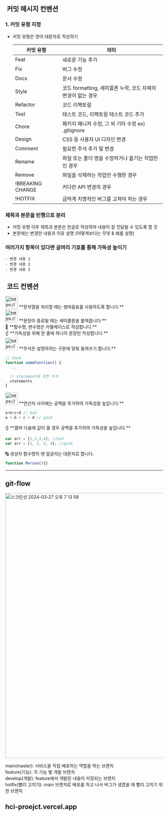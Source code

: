 ##  커밋 메시지 컨벤션

<aside>

### 1. 커밋 유형 지정

- 커밋 유형은 영어 대문자로 작성하기
    
    
    | 커밋 유형 | 의미 |
    | --- | --- |
    | Feat | 새로운 기능 추가 |
    | Fix | 버그 수정 |
    | Docs | 문서 수정 |
    | Style | 코드 formatting, 세미콜론 누락, 코드 자체의 변경이 없는 경우 |
    | Refactor | 코드 리팩토링 |
    | Test | 테스트 코드, 리팩토링 테스트 코드 추가 |
    | Chore | 패키지 매니저 수정, 그 외 기타 수정 ex) .gitignore |
    | Design | CSS 등 사용자 UI 디자인 변경 |
    | Comment | 필요한 주석 추가 및 변경 |
    | Rename | 파일 또는 폴더 명을 수정하거나 옮기는 작업만인 경우 |
    | Remove | 파일을 삭제하는 작업만 수행한 경우 |
    | !BREAKING CHANGE | 커다란 API 변경의 경우 |
    | !HOTFIX | 급하게 치명적인 버그를 고쳐야 하는 경우 |

### 제목과 본문을 빈행으로 분리

- 커밋 유형 이후 제목과 본문은 한글로 작성하여 내용이 잘 전달될 수 있도록 할 것
- 본문에는 변경한 내용과 이유 설명 (어떻게보다는 무엇 & 왜를 설명)

### 여러가지 항목이 있다면 글머리 기호를 통해 가독성 높이기

```
- 변경 내용 1
- 변경 내용 2
- 변경 내용 3
```

</aside>



##  코드 컨벤션

<aside>
<img src="https://cdn-icons-png.flaticon.com/512/7350/7350737.png" alt="https://cdn-icons-png.flaticon.com/512/7350/7350737.png" width="40px" /> **문자열을 처리할 때는 쌍따옴표를 사용하도록 합니다.**

</aside>

<aside>
<img src="https://cdn-icons-png.flaticon.com/512/7500/7500264.png" alt="https://cdn-icons-png.flaticon.com/512/7500/7500264.png" width="40px" /> **문장이 종료될 때는 세미콜론을 붙여줍니다.**

</aside>

<aside>
🐫 **함수명, 변수명은 카멜케이스로 작성합니다.**

</aside>

<aside>
☝ **가독성을 위해 한 줄에 하나의 문장만 작성합니다.**

</aside>

<aside>
<img src="https://cdn-icons-png.flaticon.com/512/3602/3602241.png" alt="https://cdn-icons-png.flaticon.com/512/3602/3602241.png" width="40px" /> **주석은 설명하려는 구문에 맞춰 들여쓰기 합니다.**

```jsx
// Good
function someFunction() {
  ...

  // statement에 관한 주석
  statements
}
```

</aside>

<aside>
<img src="https://cdn-icons-png.flaticon.com/512/3978/3978575.png" alt="https://cdn-icons-png.flaticon.com/512/3978/3978575.png" width="40px" /> **연산자 사이에는 공백을 추가하여 가독성을 높입니다.**

```jsx
a+b+c+d // bad
a + b + c + d // good
```

</aside>

<aside>
☝ **콤마 다음에 값이 올 경우 공백을 추가하여 가독성을 높입니다.**

```jsx
var arr = [1,2,3,4]; //bad
var arr = [1, 2, 3, 4]; //good
```

</aside>

<aside>
🔠 생성자 함수명의 맨 앞글자는 대문자로 합니다.

```jsx
function Person(){}
```

</aside>

---


## git-flow

<aside>

<img width="846" alt="스크린샷 2024-03-27 오후 7 13 58" src="https://github.com/Ahnseungc/HCI_Proejct/assets/94547692/b896415f-f48e-4235-9ef2-28ffd5c7175a">

main(master): 서비스을 직접 배포하는 역할을 하는 브랜치 </br>
feature(기능): 각 기능 별 개발 브랜치 </br>
develop(개발): feature에서 개발된 내용이 저장되는 브랜치 </br>
hotfix(빨리 고치기): main 브랜치로 배포를 하고 나서 버그가 생겼을 때 빨리 고치기 위한 브랜치 </br>



## hci-proejct.vercel.app

